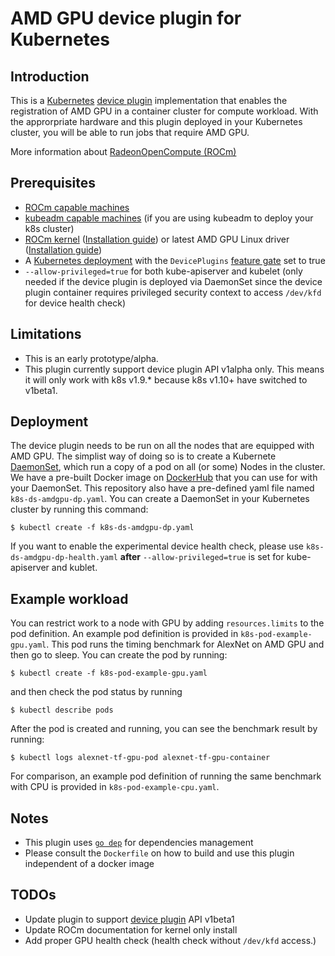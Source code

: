 # AMD GPU device plugin for Kubernetes

## Introduction
This is a [Kubernetes][k8s] [device plugin][dp] implementation that enables the registration of AMD GPU in a container cluster for compute workload.  With the approrpriate hardware and this plugin deployed in your Kubernetes cluster, you will be able to run jobs that require AMD GPU.

More information about [RadeonOpenCompute (ROCm)][rocm]


## Prerequisites
* [ROCm capable machines][sysreq]
* [kubeadm capable machines][kubeadm] (if you are using kubeadm to deploy your k8s cluster)
* [ROCm kernel][rock] ([Installation guide][rocminstall]) or latest AMD GPU Linux driver ([Installation guide][amdgpuinstall])
* A [Kubernetes deployment][k8sinstall] with the `DevicePlugins` [feature gate][k8sfg] set to true
* `--allow-privileged=true` for both kube-apiserver and kubelet (only needed if the device plugin is deployed via DaemonSet since the device plugin container requires privileged security context to access `/dev/kfd` for device health check)


## Limitations
* This is an early prototype/alpha.
* This plugin currently support device plugin API v1alpha only.  This means it will only work with k8s v1.9.\* because k8s v1.10+ have switched to v1beta1.

## Deployment
The device plugin needs to be run on all the nodes that are equipped with AMD GPU.  The simplist way of doing so is to create a Kubernete [DaemonSet][ds], which run a copy of a pod on all (or some) Nodes in the cluster.  We have a pre-built Docker image on [DockerHub][dhk8samdgpudp] that you can use for with your DaemonSet.  This repository also have a pre-defined yaml file named `k8s-ds-amdgpu-dp.yaml`.  You can create a DaemonSet in your Kubernetes cluster by running this command:
```
$ kubectl create -f k8s-ds-amdgpu-dp.yaml
```

If you want to enable the experimental device health check, please use `k8s-ds-amdgpu-dp-health.yaml` **after** `--allow-privileged=true` is set for kube-apiserver and kublet.

## Example workload
You can restrict work to a node with GPU by adding `resources.limits` to the pod definition.  An example pod definition is provided in `k8s-pod-example-gpu.yaml`.  This pod runs the timing benchmark for AlexNet on AMD GPU and then go to sleep. You can create the pod by running:
```
$ kubectl create -f k8s-pod-example-gpu.yaml
```
and then check the pod status by running
```
$ kubectl describe pods
```

After the pod is created and running, you can see the benchmark result by running:
```
$ kubectl logs alexnet-tf-gpu-pod alexnet-tf-gpu-container
```

For comparison, an example pod definition of running the same benchmark with CPU is provided in `k8s-pod-example-cpu.yaml`.


## Notes
* This plugin uses [`go dep`][gd] for dependencies management
* Please consult the `Dockerfile` on how to build and use this plugin independent of a docker image

## TODOs
* Update plugin to support [device plugin][dp] API v1beta1
* Update ROCm documentation for kernel only install
* Add proper GPU health check (health check without `/dev/kfd` access.)

[ds]: https://kubernetes.io/docs/concepts/workloads/controllers/daemonset/
[dp]: https://kubernetes.io/docs/concepts/cluster-administration/device-plugins/
[rocm]: https://rocm.github.io/
[rock]: https://github.com/RadeonOpenCompute/ROCK-Kernel-Driver
[rocminstall]: http://rocm-documentation.readthedocs.io/en/latest/Installation_Guide/ROCk-kernel.html#rock-kernel
[amdgpuinstall]: https://support.amd.com/en-us/kb-articles/Pages/AMDGPU-PRO-Install.aspx
[sysreq]: http://rocm-documentation.readthedocs.io/en/latest/Installation_Guide/Installation-Guide.html#system-requirement
[gd]: https://github.com/golang/dep
[k8sfg]: https://kubernetes.io/docs/reference/feature-gates/
[kubeadm]: https://kubernetes.io/docs/setup/independent/install-kubeadm/#before-you-begin
[k8sinstall]: https://kubernetes.io/docs/setup/independent/install-kubeadm
[k8s]: https://kubernetes.io
[dhk8samdgpudp]: https://hub.docker.com/r/rocm/k8s-device-plugin/

